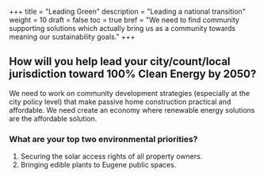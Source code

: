 +++
title = "Leading Green"
description = "Leading a national transition"
weight = 10
draft = false
toc = true
bref = "We need to find community supporting solutions which actually bring us as a community towards meaning our sustainability goals."
+++

## How will you help lead your city/count/local jurisdiction toward 100% Clean Energy by 2050?
We need to work on community development strategies (especially at the city policy level) that make passive home construction practical and affordable. We need create an economy where renewable energy solutions are the affordable solution.

### What are your top two environmental priorities?
1. Securing the solar access rights of all property owners.
2. Bringing edible plants to Eugene public spaces.
